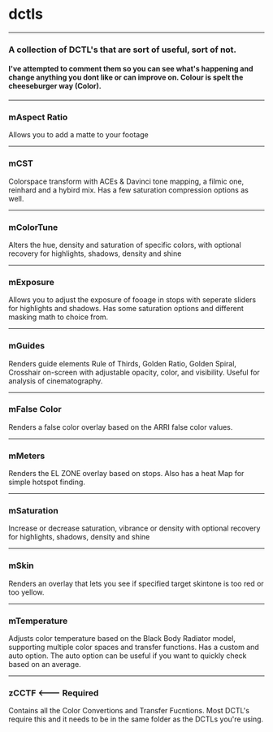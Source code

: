 # dctls
---

### A collection of DCTL's that are sort of useful, sort of not.

#### I've attempted to comment them so you can see what's happening and change anything you dont like or can improve on. Colour is spelt the cheeseburger way (Color). 

---
### mAspect Ratio
Allows you to add a matte to your footage

---

### mCST
Colorspace transform with ACEs & Davinci tone mapping, a filmic one, reinhard and a hybird mix. Has a few saturation compression options as well.

---

### mColorTune
Alters the hue, density and saturation of specific colors, with optional recovery for highlights, shadows, density and shine

---

### mExposure
Allows you to adjust the exposure of fooage in stops with seperate sliders for highlights and shadows. Has some saturation options and different masking math to choice from. 

---

### mGuides
Renders guide elements Rule of Thirds, Golden Ratio, Golden Spiral, Crosshair on-screen with adjustable opacity, color, and visibility. Useful for analysis of cinematography. 

--- 

### mFalse Color 
Renders a false color overlay based on the ARRI false color values. 

---

### mMeters
Renders the EL ZONE overlay based on stops. Also has a heat Map for simple hotspot finding. 

---

### mSaturation
Increase or decrease saturation, vibrance or density with optional recovery for highlights, shadows, density and shine

---

### mSkin
Renders an overlay that lets you see if specified target skintone is too red or too yellow. 

---

### mTemperature
Adjusts color temperature based on the Black Body Radiator model, supporting multiple color spaces and transfer functions. Has a custom and auto option. The auto option can be useful if you want to quickly check based on an average.

---

### zCCTF <--- Required
Contains all the Color Convertions and Transfer Fucntions. Most DCTL's require this and it needs to be in the same folder as the DCTLs you're using. 

